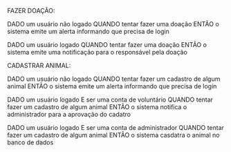 FAZER DOAÇÃO:

DADO um usuário não logado
QUANDO tentar fazer uma doação
ENTÃO o sistema emite um alerta informando que precisa de login

DADO um usuário logado
QUANDO tentar fazer uma doação
ENTÃO o sistema emite uma notificação para o responsável pela doação

CADASTRAR ANIMAL:

DADO um usuário não logado
QUANDO tentar fazer um cadastro de algum animal 
ENTÃO o sistema emite um alerta informando que precisa de login

DADO um usuário logado E ser uma conta de voluntário
QUANDO tentar fazer um cadastro de algum animal
ENTÃO o sistema notifica o administrador para a aprovação do cadatro

DADO um usuário logado E ser uma conta de administrador 
QUANDO tentar fazer um cadastro de algum animal
ENTÃO o sistema casdatra o animal no banco de dados